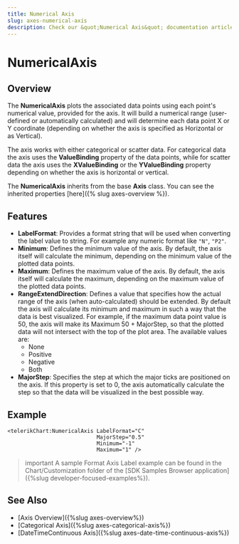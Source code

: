 ```yaml
---
title: Numerical Axis
slug: axes-numerical-axis
description: Check our &quot;Numerical Axis&quot; documentation article for Telerik Chart for Xamarin control.
---
```


# NumericalAxis

## Overview

The **NumericalAxis** plots the associated data points using each point's numerical value, provided for the axis.  It will build a numerical range (user-defined or automatically calculated) and will determine each data point X or Y coordinate (depending on whether the axis is specified as Horizontal or as Vertical).

The axis works with either categorical or scatter data. For categorical data the axis uses the **ValueBinding** property of the data points, while for scatter data the axis uses the **XValueBinding** or the **YValueBinding** property depending on whether the axis is horizontal or vertical.

The **NumericalAxis** inherits from the base **Axis** class. You can see the inherited properties [here]({% slug axes-overview %}).

## Features

- **LabelFormat**: Provides a format string that will be used when converting the label value to string. For example any numeric format like `"N"`, `"P2"`.
- **Minimum**: Defines the minimum value of the axis. By default, the axis itself will calculate the minimum, depending on the minimum value of the plotted data points.
- **Maximum**: Defines the maximum value of the axis. By default, the axis itself will calculate the maximum, depending on the maximum value of the plotted data points.
- **RangeExtendDirection**: Defines a value that specifies how the actual range of the axis (when auto-calculated) should be extended. By default the axis will calculate its minimum and maximum in such a way that the data is best visualized. For example, if the maximum data point value is 50, the axis will make its Maximum 50 + MajorStep, so that the plotted data will not intersect with the top of the plot area. The available values are:
	- None
	- Positive
	- Negative
	- Both
- **MajorStep**: Specifies the step at which the major ticks are positioned on the axis. If this property is set to 0, the axis automatically calculate the step so that the data will be visualized in the best possible way.

## Example

```XAML
<telerikChart:NumericalAxis LabelFormat="C"
							MajorStep="0.5"
							Minimum="-1"
							Maximum="1" />
```

>important A sample Format Axis Label example can be found in the Chart/Customization folder of the [SDK Samples Browser application]({%slug developer-focused-examples%}).

## See Also

- [Axis Overview]({%slug axes-overview%})
- [Categorical Axis]({%slug axes-categorical-axis%})
- [DateTimeContinuous Axis]({%slug axes-date-time-continuous-axis%})
